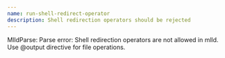 ```yaml
---
name: run-shell-redirect-operator
description: Shell redirection operators should be rejected
---
```


MlldParse: Parse error: Shell redirection operators are not allowed in mlld. Use @output directive for file operations.